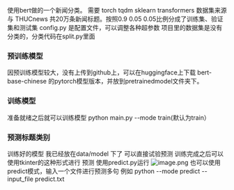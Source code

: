 使用bert做的一个新闻分类。
需要 torch tqdm sklearn  transformers
数据集来源与 THUCnews 共20万条新闻标题。按照0.9 0.05 0.05比例分成了训练集、验证集和测试集
config.py 是配置文件，可以调整各种超参数
项目里的数据集是没有分类的，分类代码在split.py里面
### 预训练模型
因预训练模型较大，没有上传到github上，可以在huggingface上下载 bert-base-chinese 的pytorch模型版本，并放到pretrainedmodel文件夹下。
### 训练模型
准备就绪之后就可以训练模型 python main.py --mode train(默认为train）
### 预测标题类别
训练好的模型 我已经放在data/model 下了  可以直接试验预测
训练完成之后可以使用tkinter的这种形式进行 预测 使用predict.py运行
![image.png](https://cdn.nlark.com/yuque/0/2023/png/34936381/1673675093183-e8bd635c-a2f5-474b-af53-4a4f90639389.png#averageHue=%233d3831&clientId=ue3248130-b092-4&crop=0&crop=0&crop=1&crop=1&from=paste&height=239&id=uad7650b9&margin=%5Bobject%20Object%5D&name=image.png&originHeight=328&originWidth=865&originalType=binary&ratio=1&rotation=0&showTitle=false&size=113200&status=done&style=none&taskId=u9ffff61c-05ed-44f1-b580-fc52b90f75e&title=&width=629.0909090909091)
也可以使用 predict模式，输入一个文件进行预测多句
例如 python --mode predict --input_file predict.txt
